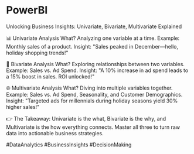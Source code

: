 # PowerBI
Unlocking Business Insights: Univariate, Bivariate, Multivariate Explained

📊 Univariate Analysis
What? Analyzing one variable at a time.
Example: Monthly sales of a product.
Insight: "Sales peaked in December—hello, holiday shopping trends!"

🔗 Bivariate Analysis
What? Exploring relationships between two variables.
Example: Sales vs. Ad Spend.
Insight: "A 10% increase in ad spend leads to a 15% boost in sales. ROI unlocked!"

🌐 Multivariate Analysis
What? Diving into multiple variables together.
Example: Sales vs. Ad Spend, Seasonality, and Customer Demographics.
Insight: "Targeted ads for millennials during holiday seasons yield 30% higher sales!"

👉 The Takeaway:
Univariate is the what, Bivariate is the why, and Multivariate is the how everything connects. Master all three to turn raw data into actionable business strategies.

#DataAnalytics #BusinessInsights #DecisionMaking
